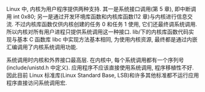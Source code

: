 Linux 中, 内核为用户程序提供两种支持. 其一是系统接口调用(第 5 章), 即中断调用 int 0x80; 另一是通过开发环境库函数和内核库函数(12 章)与内核进行信息交流. 不过内核库函数仅供内核创建的任务 0 和任务 1 使用, 它们还最终调系统调用. 所以内核对所有用户进程只提供系统调用这一种接口. lib/下的内核库函数代码实现与基本 C 函数库 libc 中实现方法基本相同, 为使用内核资源, 最终都是通过内嵌汇编调用了内核系统调用功能.

系统调用时内核和外界接口最高层. 在内核中, 每个系统调用都有一个序列号(include/unistd.h 中定义). 应用程序不应该直接使用系统调用, 程序移植性不好. 因此目前 Linux 标准库(Linux Standard Base, LSB)和许多其他标准都不运行应用程序直接访问系统调用宏.